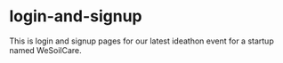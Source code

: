 # login-and-signup
This is login and signup pages for our latest ideathon event for a startup named WeSoilCare.
